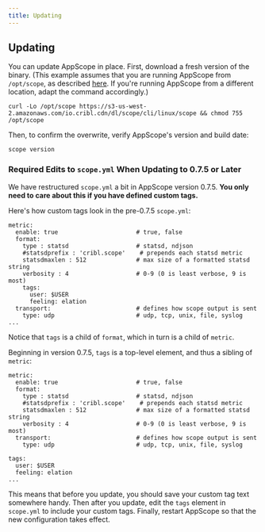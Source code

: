 ```yaml
---
title: Updating
---
```


## Updating

You can update AppScope in place. First, download a fresh version of the binary. (This example assumes that you are running AppScope from `/opt/scope`, as described [here](/docs/downloading.mdx#where-from). If you're running AppScope from a different location, adapt the command accordingly.) 

```
curl -Lo /opt/scope https://s3-us-west-2.amazonaws.com/io.cribl.cdn/dl/scope/cli/linux/scope && chmod 755 /opt/scope
```

Then, to confirm the overwrite, verify AppScope's version and build date:

```
scope version
```

### Required Edits to `scope.yml` When Updating to 0.7.5 or Later 

We have restructured `scope.yml` a bit in AppScope version 0.7.5. **You only need to care about this if you have defined custom tags.**

Here's how custom tags look in the pre-0.7.5 `scope.yml`:

```
metric:
  enable: true                      # true, false
  format:
    type : statsd                   # statsd, ndjson
    #statsdprefix : 'cribl.scope'    # prepends each statsd metric
    statsdmaxlen : 512              # max size of a formatted statsd string
    verbosity : 4                   # 0-9 (0 is least verbose, 9 is most)
    tags:
      user: $USER
      feeling: elation
  transport:                        # defines how scope output is sent
    type: udp                       # udp, tcp, unix, file, syslog
...
```

Notice that `tags` is a child of `format`, which in turn is a child of `metric`.

Beginning in version 0.7.5, `tags` is a top-level element, and thus a sibling of `metric`:

```
metric:
  enable: true                      # true, false
  format:
    type : statsd                   # statsd, ndjson
    #statsdprefix : 'cribl.scope'    # prepends each statsd metric
    statsdmaxlen : 512              # max size of a formatted statsd string
    verbosity : 4                   # 0-9 (0 is least verbose, 9 is most)
  transport:                        # defines how scope output is sent
    type: udp                       # udp, tcp, unix, file, syslog

tags:
  user: $USER
  feeling: elation
...
```
This means that before you update, you should save your custom tag text somewhere handy. Then after you update, edit the `tags` element in `scope.yml` to include your custom tags. Finally, restart AppScope so that the new configuration takes effect.
